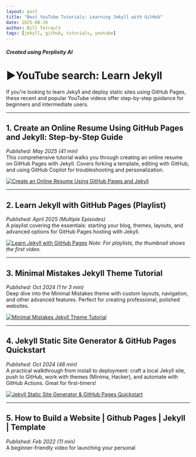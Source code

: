 ```yaml
---
layout: post
title: "Best YouTube Tutorials: Learning Jekyll with GitHub"
date: 2025-08-26
author: Bill Tetrault
tags: [jekyll, github, tutorials, youtube]
---
```

##### Created using Perplixity AI

# ▶️YouTube search: Learn Jekyll
If you're looking to learn Jekyll and deploy static sites using GitHub Pages, these recent and popular YouTube videos offer step-by-step guidance for beginners and intermediate users.

---

## 1. Create an Online Resume Using GitHub Pages and Jekyll: Step-by-Step Guide

*Published: May 2025 (41 min)*  
This comprehensive tutorial walks you through creating an online resume on GitHub Pages with Jekyll. Covers forking a template, editing with GitHub, and using GitHub Copilot for troubleshooting and personalization.

[![Create an Online Resume Using GitHub Pages and Jekyll](https://img.youtube.com/vi/j-tXer7dIes/0.jpg)](https://www.youtube.com/watch?v=j-tXer7dIes)

---

## 2. Learn Jekyll with GitHub Pages (Playlist)

*Published: April 2025 (Multiple Episodes)*  
A playlist covering the essentials: starting your blog, themes, layouts, and advanced options for GitHub Pages hosting with Jekyll.

[![Learn Jekyll with GitHub Pages](https://img.youtube.com/vi/j-tXer7dIes/0.jpg)](https://www.youtube.com/playlist?list=PL_RrEj88onS_tGzIaWwanw9T1-6gujoHf)
*Note: For playlists, the thumbnail shows the first video.*

---

## 3. Minimal Mistakes Jekyll Theme Tutorial

*Published: Oct 2024 (1 hr 3 min)*  
Deep dive into the Minimal Mistakes theme with custom layouts, navigation, and other advanced features. Perfect for creating professional, polished websites.

[![Minimal Mistakes Jekyll Theme Tutorial](https://img.youtube.com/vi/Pof342wGt78/0.jpg)](https://www.youtube.com/watch?v=Pof342wGt78)

---

## 4. Jekyll Static Site Generator & GitHub Pages Quickstart

*Published: Oct 2024 (48 min)*  
A practical walkthrough from install to deployment: craft a local Jekyll site, push to GitHub, work with themes (Minima, Hacker), and automate with GitHub Actions. Great for first-timers!

[![Jekyll Static Site Generator & GitHub Pages Quickstart](https://img.youtube.com/vi/fV01b0duZwU/0.jpg)](https://www.youtube.com/watch?v=fV01b0duZwU)

---

## 5. How to Build a Website | Github Pages | Jekyll | Template

*Published: Feb 2022 (11 min)*  
A beginner-friendly video for launching your personal


